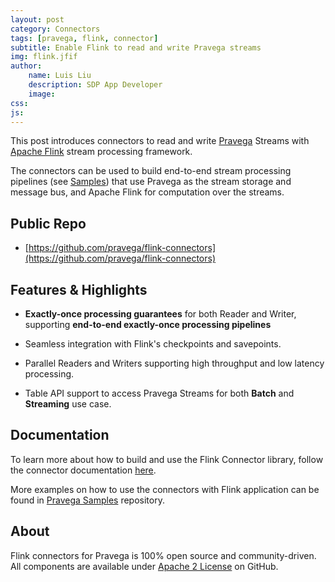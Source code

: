 ```yaml
---
layout: post
category: Connectors
tags: [pravega, flink, connector]
subtitle: Enable Flink to read and write Pravega streams
img: flink.jfif
author: 
    name: Luis Liu
    description: SDP App Developer
    image: 
css: 
js: 
---
```

This post introduces connectors to read and write [Pravega](http://pravega.io/) Streams with [Apache Flink](http://flink.apache.org/) stream processing framework.
<!--more-->

The connectors can be used to build end-to-end stream processing pipelines (see [Samples](https://github.com/pravega/pravega-samples))  that use Pravega as the stream storage and message bus, and Apache Flink for computation over the streams.

## Public Repo
- [https://github.com/pravega/flink-connectors](https://github.com/pravega/flink-connectors)


## Features & Highlights

  - **Exactly-once processing guarantees** for both Reader and Writer, supporting **end-to-end exactly-once processing pipelines**

  - Seamless integration with Flink's checkpoints and savepoints.

  - Parallel Readers and Writers supporting high throughput and low latency processing.

  - Table API support to access Pravega Streams for both **Batch** and **Streaming** use case.

## Documentation
To learn more about how to build and use the Flink Connector library, follow the connector documentation [here](http://pravega.io/).

More examples on how to use the connectors with Flink application can be found in [Pravega Samples](https://github.com/pravega/pravega-samples) repository.

## About
Flink connectors for Pravega is 100% open source and community-driven. All components are available
under [Apache 2 License](https://www.apache.org/licenses/LICENSE-2.0.html) on GitHub.